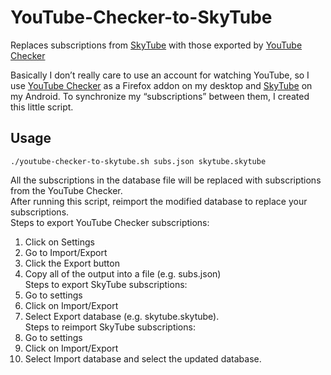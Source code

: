 # YouTube-Checker-to-SkyTube
Replaces subscriptions from [SkyTube](https://skytube-app.com/) with those exported by [YouTube Checker](https://github.com/XrXr/YoutubeSubscriptionChecker)

Basically I don’t really care to use an account for watching YouTube, so I use [YouTube Checker](https://github.com/XrXr/YoutubeSubscriptionChecker) as a Firefox addon on my desktop and [SkyTube](https://skytube-app.com/) on my Android.  To synchronize my “subscriptions” between them, I created this little script.

## Usage
`./youtube-checker-to-skytube.sh subs.json skytube.skytube`

All the subscriptions in the database file will be replaced with subscriptions from the YouTube Checker.  
After running this script, reimport the modified database to replace your subscriptions.  
Steps to export YouTube Checker subscriptions:  
1. Click on Settings  
2. Go to Import/Export  
3. Click the Export button  
4. Copy all of the output into a file (e.g. subs.json)  
Steps to export SkyTube subscriptions:  
1. Go to settings  
2. Click on Import/Export  
3. Select Export database (e.g. skytube.skytube).  
Steps to reimport SkyTube subscriptions:  
1. Go to settings  
2. Click on Import/Export  
3. Select Import database and select the updated database.
